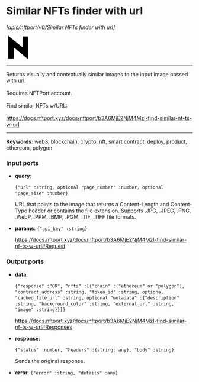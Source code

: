 # Similar NFTs finder with url

_[apis/nftport/v0/Similar NFTs finder with url]_

![icon](</assets/icons/352b98b2-6df6-4a21-93e1-a31cf5b9311d.png>)

---

Returns visually and contextually similar images to the input image passed with url.<br>
<br>
Requires NFTPort account.<br>
<br>
Find similar NFTs w/URL:<br>
<br>
https://docs.nftport.xyz/docs/nftport/b3A6MjE2NjM4MzI-find-similar-nf-ts-w-url<br>

---

__Keywords__: web3, blockchain, crypto, nft, smart contract, deploy, product, ethereum, polygon

### Input ports

* __query__: 
    ```
    {"url" :string, optional "page_number" :number, optional "page_size" :number}
    ```

    URL that points to the image that returns a Content-Length and Content-Type header or contains the file extension. Supports .JPG, .JPEG, .PNG, .WebP, .PPM, .BMP, .PGM, .TIF, .TIFF file formats.<br>


* __params__: ` {"api_key" :string} `

    https://docs.nftport.xyz/docs/nftport/b3A6MjE2NjM4MzI-find-similar-nf-ts-w-url#Request<br>

### Output ports

* __data__: 
    ```
    {"response" :"OK", "nfts" :[{"chain" :("ethereum" or "polygon"), "contract_address" :string, "token_id" :string, optional "cached_file_url" :string, optional "metadata" :{"description" :string, "background_color" :string, "external_url" :string, "image" :string}}]}
    ```

    https://docs.nftport.xyz/docs/nftport/b3A6MjE2NjM4MzI-find-similar-nf-ts-w-url#Responses<br>


* __response__: 
    ```
    {"status" :number, "headers" :{string: any}, "body" :string}
    ```

    Sends the original response.<br>


* __error__: ` {"error" :string, "details" :any} `

